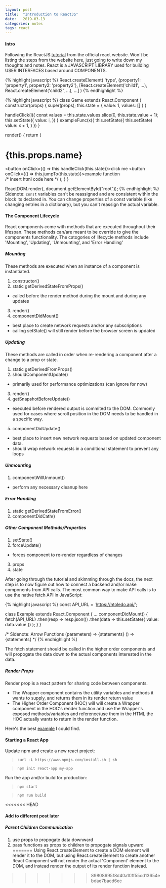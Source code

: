 ```yaml
---
layout: post
title:  "Introduction to ReactJS"
date:   2019-03-13
categories: notes
tags: react
---
```


#### Intro
Following the ReactJS [tutorial](https://reactjs.org/tutorial/tutorial.html) from the official react website.  Won't be listing the steps from the website here, just going to write down my thoughts and notes.
React is a JAVASCRIPT LIBRARY used for building USER INTERFACES based around COMPONENTS.

{% highlight javascript %}
React.createElement(
  'type',
  {property1: 'property1', property2: 'property2'},
  [React.createElement('child1', ...), React.createElement('child2', ...), ...]
)
{% endhighlight %}

{% highlight javascript %}
class Game extends React.Component {
  constructor(props) {
    super(props);
    this.state = {
      value: 1,
      values: []
    }
  }

  handleClick(i){
    const values = this.state.values.slice(0, this.state.value + 1);
    this.setState({
      value: i,
    })
  }
  exampleFunc(x){
    this.setState({
      this.setState(
        value: x + 1,
      )
    })
  }

  render() {
    return (
      <div>
        <h1> {this.props.name} </h1>
          <button onClick={() => this.handleClick(this.state)}>click me</button>
          <button onClick={() => this.jumpTo(this.state)}>example function</button>
      </div>
      /* insert html code here */
    );
  }
}

ReactDOM.render(<Game />, document.getElementById("root"));
{% endhighlight %}
Sidenote: `const` variables can't be reassigned and are consistent within the block its declared in.  You can change properties of a const variable (like changing entries in a dictionary), but you can't reassign the actual variable.

#### The Component Lifecycle
React components come with methods that are executed throughout their lifespan.  These methods can/are meant to be override to give the components functionality.  The catogories of lifecycle methods include 'Mounting', 'Updating', 'Unmounting', and 'Error Handling'

##### Mounting
These methods are executed when an instance of a component is instantiated.
1. constructor()
2. static getDerivedStateFromProps()
* called before the render method during the mount and during any updates
3. render()
4. componentDidMount()
* best place to create network requests and/or any subscriptions
* calling setState() will still render before the browser screen is updated

##### Updating
These methods are called in order when re-rendering a component after a change to a prop or state.
1. static getDerivedFromProps()
2. shouldComponentUpdate()
* primarily used for performance optimizations (can ignore for now)
3. render()
4. getSnapshotBeforeUpdate()
* executed before rendered output is commited to the DOM.  Commonly used for cases where scroll position in the DOM needs to be handled in a specific way.
5. componentDidUpdate()
* best place to insert new network requests based on updated component data.
* should wrap network requests in a conditional statement to prevent any loops

##### Unmounting
1. componentWillUnmount()
* perform any necessary cleanup here

##### Error Handling
1. static getDerivedStateFromError()
2. componentDidCath()

##### Other Component Methods/Properties
1. setState()
2. forceUpdate()
* forces component to re-render regardless of changes
3. props
4. state

After going through the tutorial and skimming through the docs, the next step is to now figure out how to connect a backend and/or make components from API calls.
The most common way to make API calls is to use the native fetch API in JavaScript:

{% highlight javascript %}
const API_URL = 'https://ntoledo.api/';

class Example extends React.Component {
  ...
  componentDidMount() {
    fetch(API_URL)
      .then(resp => resp.json())
      .then(data =>
        this.setState({
          value: data.value
        })
      );
  }
}

/*
  Sidenote: Arrow Functions
  (parameters) => {statements}
  () => {statements}
*/
{% endhighlight %}

The fetch statement should be called in the higher order components and will propogate the data down to the actual components interested in the data.

##### Render Props
Render prop is a react pattern for sharing code between components.
* The Wrapper component contains the utility variables and methods it wants to supply, and returns them in its render return value
* The Higher Order Component (HOC) will will create a Wrapper component in the HOC's render function and use the Wrapper's exposed methods/variables and reference/use them in the HTML the HOC actually wants to return in the render function.

Here's the best [example](https://css-tricks.com/an-overview-of-render-props-in-react/#article-header-id-2) I could find.

#### Starting a React App
Update npm and create a new react project:

> `curl -L https://www.npmjs.com/install.sh | sh`

> `npm init react-app my-app`

Run the app and/or build for production:

> `npm start`

> `npm run build`



<<<<<<< HEAD




#### Add to different post later

##### Parent Children Communication
1. use props to propogate data downward
2. pass functions as props to children to propogate signals upward
=======
Using React.createElement to create a DOM element will render it to the DOM, but using
React.createElement to create another React Component will not render the actual 'Component' element to the DOM, and instead render the output of its render function instead.
>>>>>>> 89808695f8d40a10ff55cd13654ebdae7bacd6ec

